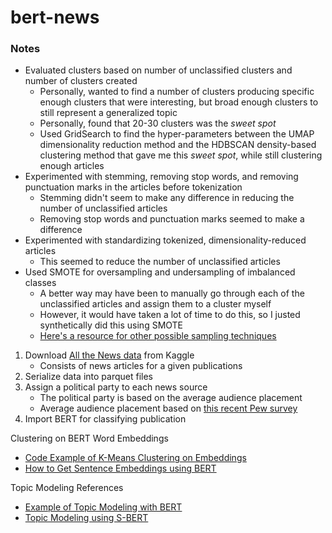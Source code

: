 # bert-news

### Notes
- Evaluated clusters based on number of unclassified clusters and number of clusters created
	- Personally, wanted to find a number of clusters producing specific enough clusters that were interesting, but broad enough clusters to still represent a generalized topic
	- Personally, found that 20-30 clusters was the *sweet spot*
	- Used GridSearch to find the hyper-parameters between the UMAP dimensionality reduction method and the HDBSCAN density-based clustering method that gave me this *sweet spot*, while still clustering enough articles 
- Experimented with stemming, removing stop words, and removing punctuation marks in the articles before tokenization
	- Stemming didn't seem to make any difference in reducing the number of unclassified articles
	- Removing stop words and punctuation marks seemed to make a difference
- Experimented with standardizing tokenized, dimensionality-reduced articles
	- This seemed to reduce the number of unclassified articles
- Used SMOTE for oversampling and undersampling of imbalanced classes
	- A better way may have been to manually go through each of the unclassified articles and assign them to a cluster myself
	- However, it would have taken a lot of time to do this, so I justed synthetically did this using SMOTE
	- [Here's a resource for other possible sampling techniques](https://towardsdatascience.com/how-i-handled-imbalanced-text-data-ba9b757ab1d8)


1. Download [All the News data](https://www.kaggle.com/snapcrack/all-the-news) from Kaggle
    - Consists of news articles for a given publications
2. Serialize data into parquet files
3. Assign a political party to each news source
    - The political party is based on the average audience placement
    - Average audience placement based on [this recent Pew survey](https://www.journalism.org/2020/01/24/americans-are-divided-by-party-in-the-sources-they-turn-to-for-political-news/)
4. Import BERT for classifying publication


Clustering on BERT Word Embeddings
- [Code Example of K-Means Clustering on Embeddings](https://www.sbert.net/examples/applications/clustering/README.html#topic-modeling)
- [How to Get Sentence Embeddings using BERT](https://datascience.stackexchange.com/a/65165/93566)

Topic Modeling References
- [Example of Topic Modeling with BERT](https://towardsdatascience.com/topic-modeling-with-bert-779f7db187e6)
- [Topic Modeling using S-BERT](https://www.sbert.net/examples/applications/clustering/README.html#topic-modeling)
